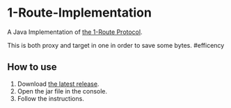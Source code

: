 # 1-Route-Implementation

A Java Implementation of [the 1-Route Protocol](https://gist.github.com/timmyrs/292e9db72117f858cba85fa3be06deda).

This is both proxy and target in one in order to save some bytes. #efficency

## How to use

1. Download [the latest release](https://github.com/timmyrs/1-Route-Implementation/releases).
2. Open the jar file in the console.
3. Follow the instructions.

